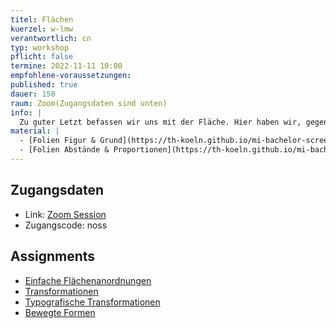```yaml
---
titel: Flächen
kuerzel: w-lmw
verantwortlich: cn
typ: workshop
pflicht: false
termine: 2022-11-11 10:00
empfohlene-voraussetzungen:
published: true
dauer: 150
raum: Zoom(Zugangsdaten sind unten)
info: |
  Zu guter Letzt befassen wir uns mit der Fläche. Hier haben wir, gegenüber der Linie, als wesentlichen zusätzlichen Gestaltungsparameter, das Verhältnis und die Form. 
material: |
  - [Folien Figur & Grund](https://th-koeln.github.io/mi-bachelor-screendesign/download/workshops/flaeche-form/020-figur-und-grund.pdf)
  - [Folien Abstände & Proportionen](https://th-koeln.github.io/mi-bachelor-screendesign/download/workshops/systematische-proportionen-und-abstaende/systematische-proportionen-und-abstaende.pdf)
---
```


## Zugangsdaten
- Link: [Zoom Session](https://th-koeln.zoom.us/j/6078076173?pwd=TjZXb1BoRUxYTktNQnVmZTducVhBQT09)
- Zugangscode: noss

## Assignments
- [Einfache Flächenanordnungen](/generative-gestaltung/assignments/05-flaeche-01/)
- [Transformationen](/generative-gestaltung/assignments/05-flaeche-02/)
- [Typografische Transformationen](/generative-gestaltung/assignments/05-flaeche-03/)
- [Bewegte Formen](/generative-gestaltung/assignments/05-flaeche-04/)
